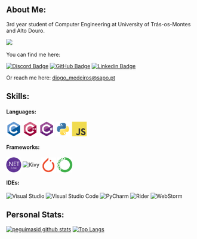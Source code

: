 ## About Me:

3rd year student of Computer Engineering at University of Trás-os-Montes and Alto Douro.

![](https://komarev.com/ghpvc/?username=Necas209&color=orange)

You can find me here:

[![Discord Badge](https://img.shields.io/badge/-Discord-000?logo=Discord&link=https://discordapp.com/users/Necas209#5549)](https://discordapp.com/users/Necas209#5549)
[![GitHub Badge](https://img.shields.io/badge/-GitHub-000?logo=GitHub&link=https://github.com/Necas209)](https://github.com/Necas209)
[![Linkedin Badge](https://img.shields.io/badge/-LinkedIn-blue?logo=LinkedIn&link=https://www.linkedin.com/in/diogo-medeiros-268897198/)](https://www.linkedin.com/in/diogo-medeiros-268897198/)

Or reach me here: diogo_medeiros@sapo.pt

## Skills:

#### Languages:

<div style="display: inline_block">
  <img align="center" alt="C" height="40" width="40" src="https://github.com/devicons/devicon/blob/master/icons/c/c-original.svg" />
  <img align="center" alt="C++" height="40" width="40" src="https://github.com/devicons/devicon/blob/master/icons/cplusplus/cplusplus-original.svg" />
  <img align="center" alt="C#" height="40" width="40" src="https://github.com/devicons/devicon/blob/master/icons/csharp/csharp-original.svg" />
  <img align="center" alt="Python" height="40" width="40" src="https://github.com/devicons/devicon/blob/master/icons/python/python-original.svg" />
  <img align="center" alt="Javascript" height="40" width="40" src="https://github.com/devicons/devicon/blob/master/icons/javascript/javascript-original.svg" />
</div>

#### Frameworks:

<div style="display: inline_block">
  <img align="center" alt=".NET" height="40" src="https://github.com/devicons/devicon/blob/master/icons/dotnetcore/dotnetcore-original.svg" />
  <img align="center" alt="Kivy" height="45" src="https://upload.wikimedia.org/wikipedia/commons/5/58/Kivy_logo.png" />
  <img align="center" alt="PyTorch" height="40" src="https://github.com/devicons/devicon/blob/master/icons/pytorch/pytorch-original.svg" />
  <img align="center" alt="Anaconda" height="40" src="https://github.com/devicons/devicon/blob/master/icons/anaconda/anaconda-original.svg" />
</div>
                                                                                                                                                      
#### IDEs:

![Visual Studio](https://img.shields.io/badge/Visual%20Studio-5C2D91.svg?style=flat&logo=visual-studio&logoColor=white) 
![Visual Studio Code](https://img.shields.io/badge/Visual%20Studio%20Code-0078d7.svg?style=flat&logo=visual-studio-code&logoColor=white) 
![PyCharm](https://img.shields.io/badge/PyCharm-143?style=flat&logo=PyCharm&logoColor=black&color=black&labelColor=green) 
![Rider](https://img.shields.io/badge/Rider-000000.svg?style=flat&logo=Rider&logoColor=white&color=black&labelColor=crimson) 
![WebStorm](https://img.shields.io/badge/WebStorm-143?style=flat&logo=Webstorm&logoColor=white&color=black)

## Personal Stats:

[![peguimasid github stats](https://github-readme-stats.vercel.app/api?username=Necas209&show_icons=true&title_color=fff&icon_color=37aaff&text_color=f8f8f2&bg_color=171c24&count_private=true)](https://github.com/Necas209)
[![Top Langs](https://github-readme-stats.vercel.app/api/top-langs/?username=Necas209&layout=compact&title_color=fff&text_color=f8f8f2&hide=java&bg_color=171c24)](https://github.com/Necas209)
